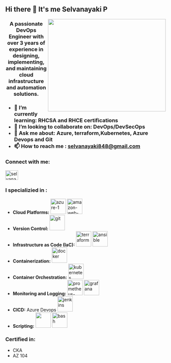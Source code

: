 ## Hi there 👋 It's me Selvanayaki P

<img align="right" width="370" height="290" src="https://user-images.githubusercontent.com/59734313/157189039-c09b3e38-9f42-42c0-ab54-14f1574190a7.gif" />

<h3 align="center">A passionate DevOps Engineer with over 3 years of experience in designing, implementing, and maintaining cloud infrastructure and automation solutions. <h3/>
  
- 🌱 I’m currently learning: RHCSA and RHCE certifications
- 👯 I’m looking to collaborate on: DevOps/DevSecOps
- 💬 Ask me about: Azure, terraform,Kubernetes, Azure Devops and Git
- 📫 How to reach me : selvanayaki848@gmail.com

<h3 align="left">Connect with me:</h3>
<p align="left">
<a href="https://linkedin.com/in/selvanayaki-devops-engineeer" target="blank"><img align="center" src="https://raw.githubusercontent.com/rahuldkjain/github-profile-readme-generator/master/src/images/icons/Social/linked-in-alt.svg" alt="selvanayaki-devops-engineeer" height="30" width="40" /></a>
</p>

### I specializied in :
- **Cloud Platforms:** <img width="48" height="48" src="https://img.icons8.com/fluency/48/azure-1.png" alt="azure-1"/>  <img width="48" height="48" src="https://img.icons8.com/color/48/amazon-web-services.png" alt="amazon-web-services"/>
- **Version Control:** <img width="48" height="48" src="https://img.icons8.com/color/48/git.png" alt="git"/>
- **Infrastructure as Code (IaC):** <img width="48" height="48" src="https://img.icons8.com/color/48/terraform.png" alt="terraform"/> <img width="48" height="48" src="https://img.icons8.com/color/48/ansible.png" alt="ansible"/>
- **Containerization:** <img width="48" height="48" src="https://img.icons8.com/fluency/48/docker.png" alt="docker"/>
- **Container Orchestration:** <img width="48" height="48" src="https://img.icons8.com/color/48/kubernetes.png" alt="kubernetes"/>
- **Monitoring and Logging:** <img width="48" height="48" src="https://img.icons8.com/color/48/prometheus-app.png" alt="prometheus-app"/> <img width="48" height="48" src="https://img.icons8.com/color/48/grafana.png" alt="grafana"/>
- **CICD:** Azure Devops <img width="48" height="48" src="https://img.icons8.com/color/48/jenkins.png" alt="jenkins"/>
- **Scripting:** <img height="48" width="48" src="https://img.icons8.com/color/48/000000/python.png" /> <img width="48" height="48" src="https://img.icons8.com/fluency/48/bash.png" alt="bash"/>


### Certified in:
- CKA
- AZ 104
